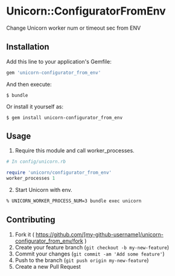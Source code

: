 # Unicorn::ConfiguratorFromEnv

Change Unicorn worker num or timeout sec from ENV

## Installation

Add this line to your application's Gemfile:

```ruby
gem 'unicorn-configurator_from_env'
```

And then execute:

    $ bundle

Or install it yourself as:

    $ gem install unicorn-configurator_from_env

## Usage
1. Require this module and call worker_processes.

```ruby
# In config/unicorn.rb

require 'unicorn/configurator_from_env'
worker_processes 1
```

2. Start Unicorn with env.

```sh
% UNICORN_WORKER_PROCESS_NUM=3 bundle exec unicorn
```

## Contributing

1. Fork it ( https://github.com/[my-github-username]/unicorn-configurator_from_env/fork )
2. Create your feature branch (`git checkout -b my-new-feature`)
3. Commit your changes (`git commit -am 'Add some feature'`)
4. Push to the branch (`git push origin my-new-feature`)
5. Create a new Pull Request

